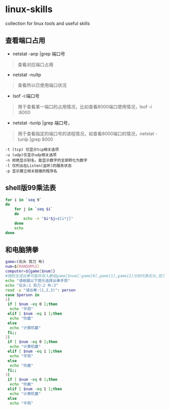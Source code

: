 # linux-skills
collection for linux tools and useful skills

## 查看端口占用
- netstat  -anp  |grep   端口号
> 查看对应端口占用
- netstat   -nultp
> 查看所以已使用端口状况
- lsof -i:端口号 
> 用于查看某一端口的占用情况，比如查看8000端口使用情况，lsof -i :8000
- netstat -tunlp |grep 端口号，
> 用于查看指定的端口号的进程情况，如查看8000端口的情况，netstat -tunlp |grep 8000
```
-t (tcp) 仅显示tcp相关选项
-u (udp)仅显示udp相关选项
-n 拒绝显示别名，能显示数字的全部转化为数字
-l 仅列出在Listen(监听)的服务状态
-p 显示建立相关链接的程序名
```
## shell版99乘法表
```bash
for i in `seq 9`
do
    for j in `seq $i`
    do
        echo -n "$i*$j=$[i*j]"
    done
    echo
done
```

## 和电脑猜拳
```bash
game=(石头 剪刀 布)
num=$[RANDOM%3]
computer=${game[$num]}
#随机生成出拳可能并存入数组game[$num]:game[0],game[1],game[2]分别代表石头,剪刀,布
echo "请根据以下提示选择出拳手势"
echo "石头:1 剪刀:2 布:3"
read -p "请出拳:(1,2,3)": person
case $person in
1)
 if [ $num -eq 0 ];then
  echo "平局"
 elif [ $num -eq 1 ];then
  echo "你赢"
 else
  echo "计算机赢"
 fi;;
2)
 if [ $num -eq 0 ];then
  echo "计算机赢"
 elif [ $num -eq 1 ];then
  echo "平局"
 else
  echo "你赢"
 fi;;
3)
 if [ $num -eq 0 ];then
  echo "你赢"
 elif [ $num -eq 1 ];then
  echo "计算机赢"
 else
  echo "平局"
```
